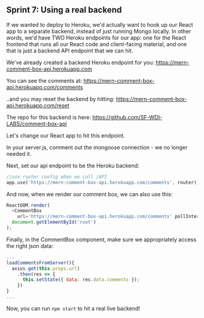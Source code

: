 ## Sprint 7: Using a real backend

If we wanted to deploy to Heroku, we'd actually want to hook up our React app to a separate backend, instead of just running Mongo locally. In other words, we'd have TWO Heroku endpoints for our app: one for the React frontend that runs all our React code and client-facing material, and one that is just a backend API endpoint that we can hit.

We've already created a backend Heroku endpoint for you:
https://mern-comment-box-api.herokuapp.com

You can see the comments at:
https://mern-comment-box-api.herokuapp.com/comments

..and you may reset the backend by hitting:
 https://mern-comment-box-api.herokuapp.com/reset

 The repo for this backend is here:
 https://github.com/SF-WDI-LABS/comment-box-api

 Let's change our React app to hit this endpoint.

 In your server.js, comment out the mongoose connection - we no longer needed it.

 Next, set our api endpoint to be the Heroku backend:

```js
//use router config when we call /API
app.use('https://mern-comment-box-api.herokuapp.com/comments', router);
```

And now, when we render our comment box, we can also use this:

```js
ReactDOM.render(
  <CommentBox
    url='https://mern-comment-box-api.herokuapp.com/comments' pollInterval={2000} />,
  document.getElementById('root')
);
```

Finally, in the CommentBox component, make sure we appropriately access the right json data:

```js
...
loadCommentsFromServer(){
  axios.get(this.props.url)
    .then(res => {
      this.setState({ data: res.data.comments });
    })
}
...
```

Now, you can run `npm start` to hit a real live backend!
